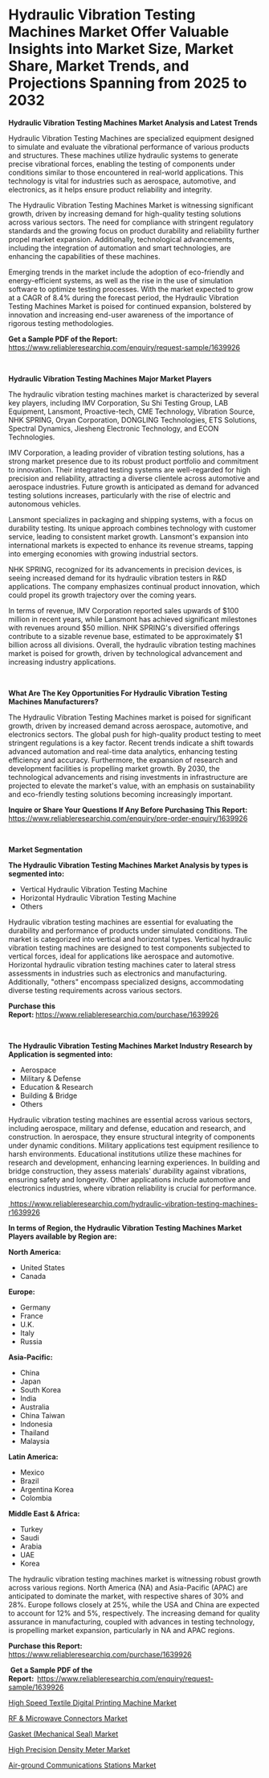 <p><h1>Hydraulic Vibration Testing Machines Market Offer Valuable Insights into Market Size, Market Share, Market Trends, and Projections Spanning from 2025 to 2032</h1></p><p><strong>Hydraulic Vibration Testing Machines Market Analysis and Latest Trends</strong></p>
<p><p>Hydraulic Vibration Testing Machines are specialized equipment designed to simulate and evaluate the vibrational performance of various products and structures. These machines utilize hydraulic systems to generate precise vibrational forces, enabling the testing of components under conditions similar to those encountered in real-world applications. This technology is vital for industries such as aerospace, automotive, and electronics, as it helps ensure product reliability and integrity.</p><p>The Hydraulic Vibration Testing Machines Market is witnessing significant growth, driven by increasing demand for high-quality testing solutions across various sectors. The need for compliance with stringent regulatory standards and the growing focus on product durability and reliability further propel market expansion. Additionally, technological advancements, including the integration of automation and smart technologies, are enhancing the capabilities of these machines.</p><p>Emerging trends in the market include the adoption of eco-friendly and energy-efficient systems, as well as the rise in the use of simulation software to optimize testing processes. With the market expected to grow at a CAGR of 8.4% during the forecast period, the Hydraulic Vibration Testing Machines Market is poised for continued expansion, bolstered by innovation and increasing end-user awareness of the importance of rigorous testing methodologies.</p></p>
<p><strong>Get a Sample PDF of the Report:&nbsp;</strong> <a href="https://www.reliableresearchiq.com/enquiry/request-sample/1639926?utm_campaign=1117&utm_medium=2&utm_source=Github&utm_content=ia&utm_term=11042025&utm_id=hydraulic-vibration-testing-machines">https://www.reliableresearchiq.com/enquiry/request-sample/1639926</a></p>
<p>&nbsp;</p>
<p><strong>Hydraulic Vibration Testing Machines Major Market Players</strong></p>
<p><p>The hydraulic vibration testing machines market is characterized by several key players, including IMV Corporation, Su Shi Testing Group, LAB Equipment, Lansmont, Proactive-tech, CME Technology, Vibration Source, NHK SPRING, Oryan Corporation, DONGLING Technologies, ETS Solutions, Spectral Dynamics, Jiesheng Electronic Technology, and ECON Technologies. </p><p>IMV Corporation, a leading provider of vibration testing solutions, has a strong market presence due to its robust product portfolio and commitment to innovation. Their integrated testing systems are well-regarded for high precision and reliability, attracting a diverse clientele across automotive and aerospace industries. Future growth is anticipated as demand for advanced testing solutions increases, particularly with the rise of electric and autonomous vehicles.</p><p>Lansmont specializes in packaging and shipping systems, with a focus on durability testing. Its unique approach combines technology with customer service, leading to consistent market growth. Lansmont's expansion into international markets is expected to enhance its revenue streams, tapping into emerging economies with growing industrial sectors.</p><p>NHK SPRING, recognized for its advancements in precision devices, is seeing increased demand for its hydraulic vibration testers in R&D applications. The company emphasizes continual product innovation, which could propel its growth trajectory over the coming years.</p><p>In terms of revenue, IMV Corporation reported sales upwards of $100 million in recent years, while Lansmont has achieved significant milestones with revenues around $50 million. NHK SPRING's diversified offerings contribute to a sizable revenue base, estimated to be approximately $1 billion across all divisions. Overall, the hydraulic vibration testing machines market is poised for growth, driven by technological advancement and increasing industry applications.</p></p>
<p>&nbsp;</p>
<p><strong>What Are The Key Opportunities For Hydraulic Vibration Testing Machines Manufacturers?</strong></p>
<p><p>The Hydraulic Vibration Testing Machines market is poised for significant growth, driven by increased demand across aerospace, automotive, and electronics sectors. The global push for high-quality product testing to meet stringent regulations is a key factor. Recent trends indicate a shift towards advanced automation and real-time data analytics, enhancing testing efficiency and accuracy. Furthermore, the expansion of research and development facilities is propelling market growth. By 2030, the technological advancements and rising investments in infrastructure are projected to elevate the market's value, with an emphasis on sustainability and eco-friendly testing solutions becoming increasingly important.</p></p>
<p><strong>Inquire or Share Your Questions If Any Before Purchasing This Report:</strong> <a href="https://www.reliableresearchiq.com/enquiry/pre-order-enquiry/1639926?utm_campaign=1117&utm_medium=2&utm_source=Github&utm_content=ia&utm_term=11042025&utm_id=hydraulic-vibration-testing-machines">https://www.reliableresearchiq.com/enquiry/pre-order-enquiry/1639926</a></p>
<p>&nbsp;</p>
<p><strong>Market Segmentation</strong></p>
<p><strong>The Hydraulic Vibration Testing Machines Market Analysis by types is segmented into:</strong></p>
<p><ul><li>Vertical Hydraulic Vibration Testing Machine</li><li>Horizontal Hydraulic Vibration Testing Machine</li><li>Others</li></ul></p>
<p><p>Hydraulic vibration testing machines are essential for evaluating the durability and performance of products under simulated conditions. The market is categorized into vertical and horizontal types. Vertical hydraulic vibration testing machines are designed to test components subjected to vertical forces, ideal for applications like aerospace and automotive. Horizontal hydraulic vibration testing machines cater to lateral stress assessments in industries such as electronics and manufacturing. Additionally, "others" encompass specialized designs, accommodating diverse testing requirements across various sectors.</p></p>
<p><strong>Purchase this Report:&nbsp;</strong><a href="https://www.reliableresearchiq.com/purchase/1639926?utm_campaign=1117&utm_medium=2&utm_source=Github&utm_content=ia&utm_term=11042025&utm_id=hydraulic-vibration-testing-machines">https://www.reliableresearchiq.com/purchase/1639926</a></p>
<p>&nbsp;</p>
<p><strong>The Hydraulic Vibration Testing Machines Market Industry Research by Application is segmented into:</strong></p>
<p><ul><li>Aerospace</li><li>Military & Defense</li><li>Education & Research</li><li>Building & Bridge</li><li>Others</li></ul></p>
<p><p>Hydraulic vibration testing machines are essential across various sectors, including aerospace, military and defense, education and research, and construction. In aerospace, they ensure structural integrity of components under dynamic conditions. Military applications test equipment resilience to harsh environments. Educational institutions utilize these machines for research and development, enhancing learning experiences. In building and bridge construction, they assess materials' durability against vibrations, ensuring safety and longevity. Other applications include automotive and electronics industries, where vibration reliability is crucial for performance.</p></p>
<p><a href="https://www.reliableresearchiq.com/hydraulic-vibration-testing-machines-r1639926?utm_campaign=1117&utm_medium=2&utm_source=Github&utm_content=ia&utm_term=11042025&utm_id=hydraulic-vibration-testing-machines">&nbsp;https://www.reliableresearchiq.com/hydraulic-vibration-testing-machines-r1639926</a></p>
<p><strong>In terms of Region, the Hydraulic Vibration Testing Machines Market Players available by Region are:</strong></p>
<p>
    <p> <strong> North America: </strong>
        <ul>
            <li>United States</li>
            <li>Canada</li>
        </ul>
        </p> 
    <p> <strong> Europe: </strong>
        <ul>
            <li>Germany</li>
            <li>France</li>
            <li>U.K.</li>
            <li>Italy</li>
            <li>Russia</li>
        </ul>
        </p> 
    <p> <strong> Asia-Pacific: </strong>
        <ul>
            <li>China</li>
            <li>Japan</li>
            <li>South Korea</li>
            <li>India</li>
            <li>Australia</li>
            <li>China Taiwan</li>
            <li>Indonesia</li>
            <li>Thailand</li>
            <li>Malaysia</li>
        </ul>
        </p> 
    <p> <strong> Latin America: </strong>
        <ul>
            <li>Mexico</li>
            <li>Brazil</li>
            <li>Argentina Korea</li>
            <li>Colombia</li>
        </ul>
        </p> 
    <p> <strong> Middle East & Africa: </strong>
        <ul>
            <li>Turkey</li>
            <li>Saudi</li>
            <li>Arabia</li>
            <li>UAE</li>
            <li>Korea</li>
        </ul>
    </p>
    </p>
<p><p>The hydraulic vibration testing machines market is witnessing robust growth across various regions. North America (NA) and Asia-Pacific (APAC) are anticipated to dominate the market, with respective shares of 30% and 28%. Europe follows closely at 25%, while the USA and China are expected to account for 12% and 5%, respectively. The increasing demand for quality assurance in manufacturing, coupled with advances in testing technology, is propelling market expansion, particularly in NA and APAC regions.</p></p>
<p><strong>Purchase this Report: </strong><a href="https://www.reliableresearchiq.com/purchase/1639926?utm_campaign=1117&utm_medium=2&utm_source=Github&utm_content=ia&utm_term=11042025&utm_id=hydraulic-vibration-testing-machines">https://www.reliableresearchiq.com/purchase/1639926</a></p>
<p>&nbsp;<strong>Get a Sample PDF of the Report:&nbsp;&nbsp;</strong><a href="https://www.reliableresearchiq.com/enquiry/request-sample/1639926?utm_campaign=1117&utm_medium=2&utm_source=Github&utm_content=ia&utm_term=11042025&utm_id=hydraulic-vibration-testing-machines">https://www.reliableresearchiq.com/enquiry/request-sample/1639926</a></p>
<p><strong></strong></p>
<p><p><a href="https://github.com/tamerlgwilt/Market-Research-Report-List-1/blob/main/high-speed-textile-digital-printing-machine-market.md?utm_campaign=1117&utm_medium=2&utm_source=Github&utm_content=ia&utm_term=11042025&utm_id=hydraulic-vibration-testing-machines">High Speed Textile Digital Printing Machine Market</a></p><p><a href="https://github.com/rwanjamiul/Market-Research-Report-List-1/blob/main/rf-microwave-connectors-market.md?utm_campaign=1117&utm_medium=2&utm_source=Github&utm_content=ia&utm_term=11042025&utm_id=hydraulic-vibration-testing-machines">RF & Microwave Connectors Market</a></p><p><a href="https://github.com/safatabhee/Market-Research-Report-List-1/blob/main/gasket-mechanical-seal-market.md?utm_campaign=1117&utm_medium=2&utm_source=Github&utm_content=ia&utm_term=11042025&utm_id=hydraulic-vibration-testing-machines">Gasket (Mechanical Seal) Market</a></p><p><a href="https://github.com/sivyerloucks/Market-Research-Report-List-1/blob/main/high-precision-density-meter-market.md?utm_campaign=1117&utm_medium=2&utm_source=Github&utm_content=ia&utm_term=11042025&utm_id=hydraulic-vibration-testing-machines">High Precision Density Meter Market</a></p><p><a href="https://github.com/resiebustin/Market-Research-Report-List-1/blob/main/air-ground-communications-stations-market.md?utm_campaign=1117&utm_medium=2&utm_source=Github&utm_content=ia&utm_term=11042025&utm_id=hydraulic-vibration-testing-machines">Air-ground Communications Stations Market</a></p></p>